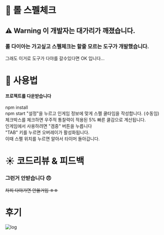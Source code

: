 #  :gem: 롤 스펠체크
## :warning: Warning 이 개발자는 대가리가 깨졌습니다.
### 롤 다이아는 가고싶고 스펠체크는 할줄 모르는 도구가 개발했습니다.
그래도 이거로 도구가 다야를 갈수있다면 OK 입니다...
    
# :page_with_curl: 사용법
#### 프로젝트를 다운받습니다
npm install  
npm start
"설정"을 누르고 인게임 정보에 맞게 스펠 쿨타임을 작성합니다. (수동임)  
체크박스를 체크하면 우주적 통찰력이 적용된 5% 빠른 쿨감으로 계산됩니다.  
인게임에서 사용하려면 "겜중" 버튼을 누릅니다  
"TAB" 키를 누르면 오버레이가 활성화됩니다.  
이때 스펠 위치를 누르면 알아서 타이머 돌아갑니다.  

#  :sunny: 코드리뷰 & 피드백 
### 그런거 안받습니다 :angry: 
~~차피 다야가면 안쓸거임 ㅎㅎ~~

# 후기 
![log](https://user-images.githubusercontent.com/37784262/125232202-1752fe00-e317-11eb-84f4-6d65b8dbdfc3.jpg)
